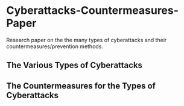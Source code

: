 # Cyberattacks-Countermeasures-Paper
Research paper on the the many types of cyberattacks and their countermeasures/prevention methods.

## The Various Types of Cyberattacks 

## The Countermeasures for the Types of Cyberattacks
